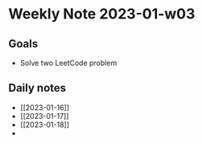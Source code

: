 # Weekly Note 2023-01-w03
## Goals
- Solve two LeetCode problem
## Daily notes
- [[2023-01-16]]
- [[2023-01-17]]
- [[2023-01-18]]
- 